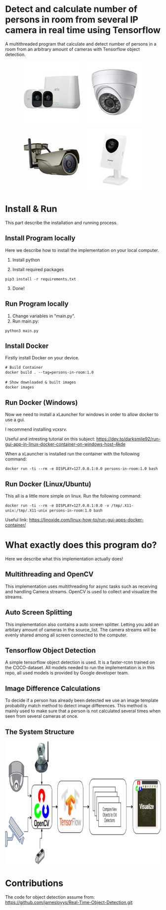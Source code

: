 # Detect and calculate number of persons in room from several IP camera in real time using Tensorflow
A multithreaded program that calculate and detect number of persons in a room from an arbitrary amount of cameras with Tensorflow object detection.

<p align="center" >
  <img width="200" height="200" src="images/arlo.jpg">
  <img width="200" height="200" src="images/ip1.jpg">
</p>
<p align="center" >
<img width="200" height="200" src="images/ip2.jpg">
<img width="200" height="200" src="images/ip3.jpg">
</p>

# Install & Run
This part describe the installation and running process.

## Install Program locally
Here we describe how to install the implementation on your local computer.

1. Install python

2. Install required packages
```
pip3 install -r requirements.txt
```
3. Done!

## Run Program locally
1. Change variables in "main.py".
2. Run main.py:
```
python3 main.py
```

## Install Docker
Firstly install Docker on your device.

```
# Build Container
docker build . --tag=persons-in-room:1.0

# Show downloaded & built images
docker images
```

## Run Docker (Windows)
Now we need to install a xLauncher for windows in order to allow docker to use a gui.

I recommend installing vcxsrv.

Useful and intresting tutorial on this subject:
https://dev.to/darksmile92/run-gui-app-in-linux-docker-container-on-windows-host-4kde

When a xLauncher is installed run the container with the following command:
```
docker run -ti --rm -e DISPLAY=127.0.0.1:0.0 persons-in-room:1.0 bash
```

## Run Docker (Linux/Ubuntu)
This all is a little more simple on linux. Run the following command:
```
docker run -ti --rm -e DISPLAY=127.0.0.1:0.0 -v /tmp/.X11-unix:/tmp/.X11-unix persons-in-room:1.0 bash
```
Useful link:
https://linoxide.com/linux-how-to/run-gui-apps-docker-container/

# What exactly does this program do?
Here we describe what this implementation actually does!

## Multithreading and OpenCV
This implementation uses multithreading for async tasks such as receiving and handling Camera streams.
OpenCV is used to collect and visualize the streams.

## Auto Screen Splitting
This implementation also contains a auto screen splitter. Letting you add an arbitary amount of cameras in the
source_list. The camera streams will be evenly shared among all screen connected to the computer.

## Tensorflow Object Detection
A simple tensorflow object detection is used. It is a faster-rcnn trained on the COCO-dataset.
All models needed to run the implementation is in this repo, all used models is provided by Google developer team.

## Image Difference Calculations
To decide if a person has already been detected we use an image template probability match method to detect image differences.
This method is mainly used to make sure that a person is not calculated several times when seen from several cameras at once.

## The System Structure

<p align="center" >
  <img width="800" height="400" src="images/NumberOfPersonsInRoom.png">
</p>

# Contributions
The code for object detection assume from:
 https://github.com/jamesloyys/Real-Time-Object-Detection.git
